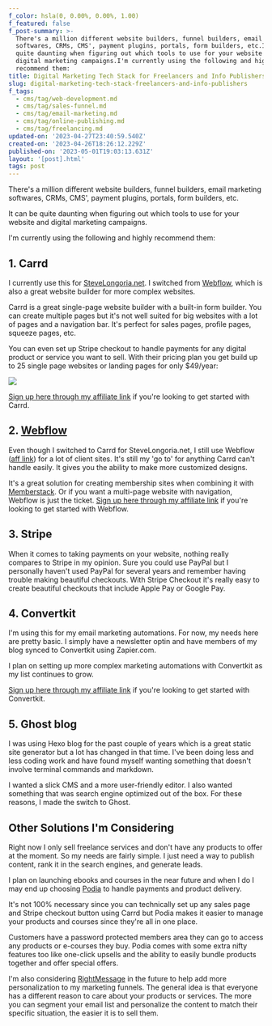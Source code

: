 ```yaml
---
f_color: hsla(0, 0.00%, 0.00%, 1.00)
f_featured: false
f_post-summary: >-
  There's a million different website builders, funnel builders, email marketing
  softwares, CRMs, CMS', payment plugins, portals, form builders, etc.It can be
  quite daunting when figuring out which tools to use for your website and
  digital marketing campaigns.I'm currently using the following and highly
  recommend them:
title: Digital Marketing Tech Stack for Freelancers and Info Publishers
slug: digital-marketing-tech-stack-freelancers-and-info-publishers
f_tags:
  - cms/tag/web-development.md
  - cms/tag/sales-funnel.md
  - cms/tag/email-marketing.md
  - cms/tag/online-publishing.md
  - cms/tag/freelancing.md
updated-on: '2023-04-27T23:40:59.540Z'
created-on: '2023-04-26T18:26:12.229Z'
published-on: '2023-05-01T19:03:13.631Z'
layout: '[post].html'
tags: post
---
```


There's a million different website builders, funnel builders, email marketing softwares, CRMs, CMS', payment plugins, portals, form builders, etc.

It can be quite daunting when figuring out which tools to use for your website and digital marketing campaigns.

I'm currently using the following and highly recommend them:

1\. Carrd
---------

I currently use this for [SteveLongoria.net](https://stevelongoria.net). I switched from [Webflow](https://webflow.grsm.io/4623107), which is also a great website builder for more complex websites.

Carrd is a great single-page website builder with a built-in form builder. You can create multiple pages but it's not well suited for big websites with a lot of pages and a navigation bar. It's perfect for sales pages, profile pages, squeeze pages, etc.

You can even set up Stripe checkout to handle payments for any digital product or service you want to sell. With their pricing plan you get build up to 25 single page websites or landing pages for only $49/year:

![](https://uploads-ssl.webflow.com/643ef3037ed557253b9bbcfe/64496c60b75427f97622ea2b_image-1.png)

[Sign up here through my affiliate link](https://try.carrd.co/4ldc14z2) if you're looking to get started with Carrd.

2\. [Webflow](https://webflow.grsm.io/4623107)
----------------------------------------------

Even though I switched to Carrd for SteveLongoria.net, I still use Webflow ([aff link](https://webflow.grsm.io/4623107)) for a lot of client sites. It's still my 'go to' for anything Carrd can't handle easily. It gives you the ability to make more customized designs.

It's a great solution for creating membership sites when combining it with [Memberstack](https://memberstack.com). Or if you want a multi-page website with navigation, Webflow is just the ticket. [Sign up here through my affiliate link](https://webflow.grsm.io/4623107) if you're looking to get started with Webflow.

3\. Stripe
----------

When it comes to taking payments on your website, nothing really compares to Stripe in my opinion. Sure you could use PayPal but I personally haven't used PayPal for several years and remember having trouble making beautiful checkouts. With Stripe Checkout it's really easy to create beautiful checkouts that include Apple Pay or Google Pay.

4\. Convertkit
--------------

I'm using this for my email marketing automations. For now, my needs here are pretty basic. I simply have a newsletter optin and have members of my blog synced to Convertkit using Zapier.com.

I plan on setting up more complex marketing automations with Convertkit as my list continues to grow.

[Sign up here through my affiliate link](https://convertkit.com/?lmref=nx-ezw) if you're looking to get started with Convertkit.

5\. Ghost blog
--------------

I was using Hexo blog for the past couple of years which is a great static site generator but a lot has changed in that time. I've been doing less and less coding work and have found myself wanting something that doesn't involve terminal commands and markdown.

I wanted a slick CMS and a more user-friendly editor. I also wanted something that was search engine optimized out of the box. For these reasons, I made the switch to Ghost.

Other Solutions I'm Considering
-------------------------------

Right now I only sell freelance services and don't have any products to offer at the moment. So my needs are fairly simple. I just need a way to publish content, rank it in the search engines, and generate leads.

I plan on launching ebooks and courses in the near future and when I do I may end up choosing [Podia](https://podia.com) to handle payments and product delivery.

It's not 100% necessary since you can technically set up any sales page and Stripe checkout button using Carrd but Podia makes it easier to manage your products and courses since they're all in one place.

Customers have a password protected members area they can go to access any products or e-courses they buy. Podia comes with some extra nifty features too like one-click upsells and the ability to easily bundle products together and offer special offers.

I'm also considering [RightMessage](https://rightmessage.com) in the future to help add more personalization to my marketing funnels. The general idea is that everyone has a different reason to care about your products or services. The more you can segment your email list and personalize the content to match their specific situation, the easier it is to sell them.

‍
